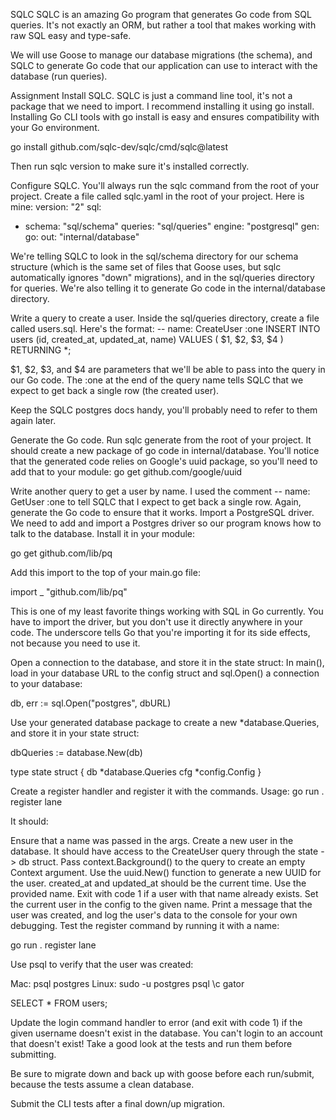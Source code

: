 SQLC
SQLC is an amazing Go program that generates Go code from SQL queries. It's not exactly an ORM, but rather a tool that makes working with raw SQL easy and type-safe.

We will use Goose to manage our database migrations (the schema), and SQLC to generate Go code that our application can use to interact with the database (run queries).

Assignment
Install SQLC.
SQLC is just a command line tool, it's not a package that we need to import. I recommend installing it using go install. Installing Go CLI tools with go install is easy and ensures compatibility with your Go environment.

go install github.com/sqlc-dev/sqlc/cmd/sqlc@latest

Then run sqlc version to make sure it's installed correctly.

Configure SQLC. You'll always run the sqlc command from the root of your project. Create a file called sqlc.yaml in the root of your project. Here is mine:
version: "2"
sql:
  - schema: "sql/schema"
    queries: "sql/queries"
    engine: "postgresql"
    gen:
      go:
        out: "internal/database"

We're telling SQLC to look in the sql/schema directory for our schema structure (which is the same set of files that Goose uses, but sqlc automatically ignores "down" migrations), and in the sql/queries directory for queries. We're also telling it to generate Go code in the internal/database directory.

Write a query to create a user. Inside the sql/queries directory, create a file called users.sql. Here's the format:
-- name: CreateUser :one
INSERT INTO users (id, created_at, updated_at, name)
VALUES (
    $1,
    $2,
    $3,
    $4
)
RETURNING *;

$1, $2, $3, and $4 are parameters that we'll be able to pass into the query in our Go code. The :one at the end of the query name tells SQLC that we expect to get back a single row (the created user).

Keep the SQLC postgres docs handy, you'll probably need to refer to them again later.

Generate the Go code. Run sqlc generate from the root of your project. It should create a new package of go code in internal/database. You'll notice that the generated code relies on Google's uuid package, so you'll need to add that to your module:
go get github.com/google/uuid

Write another query to get a user by name. I used the comment -- name: GetUser :one to tell SQLC that I expect to get back a single row. Again, generate the Go code to ensure that it works.
Import a PostgreSQL driver.
We need to add and import a Postgres driver so our program knows how to talk to the database. Install it in your module:

go get github.com/lib/pq

Add this import to the top of your main.go file:

import _ "github.com/lib/pq"

This is one of my least favorite things working with SQL in Go currently. You have to import the driver, but you don't use it directly anywhere in your code. The underscore tells Go that you're importing it for its side effects, not because you need to use it.

Open a connection to the database, and store it in the state struct:
In main(), load in your database URL to the config struct and sql.Open() a connection to your database:

db, err := sql.Open("postgres", dbURL)

Use your generated database package to create a new *database.Queries, and store it in your state struct:

dbQueries := database.New(db)

type state struct {
	db  *database.Queries
	cfg *config.Config
}

Create a register handler and register it with the commands. Usage:
go run . register lane

It should:

Ensure that a name was passed in the args.
Create a new user in the database. It should have access to the CreateUser query through the state -> db struct.
Pass context.Background() to the query to create an empty Context argument.
Use the uuid.New() function to generate a new UUID for the user.
created_at and updated_at should be the current time.
Use the provided name.
Exit with code 1 if a user with that name already exists.
Set the current user in the config to the given name.
Print a message that the user was created, and log the user's data to the console for your own debugging.
Test the register command by running it with a name:

go run . register lane

Use psql to verify that the user was created:

Mac: psql postgres
Linux: sudo -u postgres psql
\c gator

SELECT * FROM users;

Update the login command handler to error (and exit with code 1) if the given username doesn't exist in the database. You can't login to an account that doesn't exist!
Take a good look at the tests and run them before submitting.

Be sure to migrate down and back up with goose before each run/submit, because the tests assume a clean database.

Submit the CLI tests after a final down/up migration.